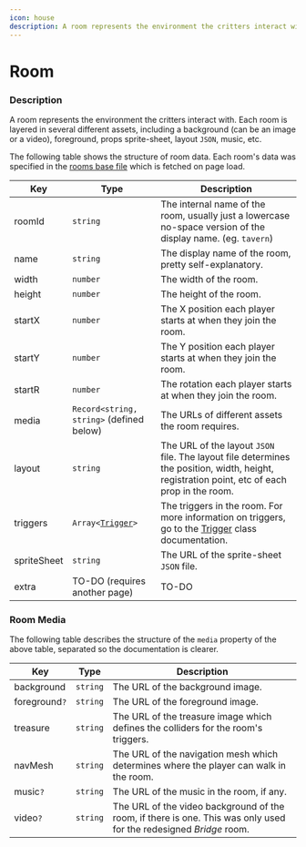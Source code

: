 ```yaml
---
icon: house
description: A room represents the environment the critters interact with.
---
```


# Room

### Description

A room represents the environment the critters interact with. Each room is layered in several different assets, including a background (can be an image or a video), foreground, props sprite-sheet, layout `JSON`, music, etc.

The following table shows the structure of room data. Each room's data was specified in the [rooms base file](../basics/base-files.md) which is fetched on page load.



| Key         | Type                                     | Description                                                                                                                                  |
| ----------- | ---------------------------------------- | -------------------------------------------------------------------------------------------------------------------------------------------- |
| roomId      | `string`                                 | The internal name of the room, usually just a lowercase no-space version of the display name. (eg. `tavern`)                                 |
| name        | `string`                                 | The display name of the room, pretty self-explanatory.                                                                                       |
| width       | `number`                                 | The width of the room.                                                                                                                       |
| height      | `number`                                 | The height of the room.                                                                                                                      |
| startX      | `number`                                 | The X position each player starts at when they join the room.                                                                                |
| startY      | `number`                                 | The Y position each player starts at when they join the room.                                                                                |
| startR      | `number`                                 | The rotation each player starts at when they join the room.                                                                                  |
| media       | `Record<string, string>` (defined below) | The URLs of different assets the room requires.                                                                                              |
| layout      | `string`                                 | The URL of the layout `JSON` file. The layout file determines the position, width, height, registration point, etc of each prop in the room. |
| triggers    | `Array<`[`Trigger`](trigger.md)`>`       | The triggers in the room. For more information on triggers, go to the [Trigger](trigger.md) class documentation.                             |
| spriteSheet | `string`                                 | The URL of the sprite-sheet `JSON` file.                                                                                                     |
| extra       | TO-DO (requires another page)            | TO-DO                                                                                                                                        |

### Room Media

The following table describes the structure of the `media` property of the above table, separated so the documentation is clearer.

| Key           | Type     | Description                                                                                                        |
| ------------- | -------- | ------------------------------------------------------------------------------------------------------------------ |
| background    | `string` | The URL of the background image.                                                                                   |
| foreground`?` | `string` | The URL of the foreground image.                                                                                   |
| treasure      | `string` | The URL of the treasure image which defines the colliders for the room's triggers.                                 |
| navMesh       | `string` | The URL of the navigation mesh which determines where the player can walk in the room.                             |
| music`?`      | `string` | The URL of the music in the room, if any.                                                                          |
| video`?`      | `string` | The URL of the video background of the room, if there is one. This was only used for the redesigned _Bridge_ room. |
